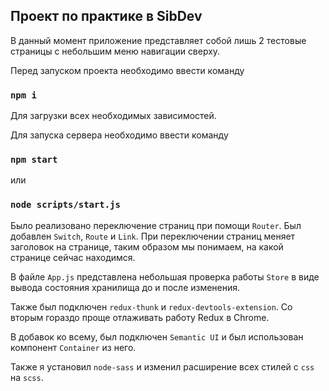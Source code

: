 ## Проект по практике в SibDev

В данный момент приложение представляет собой лишь 2 тестовые страницы с небольшим меню навигации сверху.

Перед запуском проекта необходимо ввести команду  
### `npm i`
Для загрузки всех необходимых зависимостей.

Для запуска сервера необходимо ввести команду
### `npm start`
или
### `node scripts/start.js`

Было реализовано переключение страниц при помощи `Router`. Был добавлен `Switch`, `Route` и `Link`.
При переключении страниц меняет заголовок на странице, таким образом мы понимаем, на какой странице сейчас находимся.

В файле `App.js` представлена небольшая проверка работы `Store` в виде вывода состояния хранилища до и после изменения.

Также был подключен `redux-thunk` и `redux-devtools-extension`. Со вторым гораздо проще отлаживать работу Redux в Chrome.

В добавок ко всему, был подключен `Semantic UI` и был использован компонент `Container` из него.

Также я установил `node-sass` и изменил расширение всех стилей с `css` на `scss`.